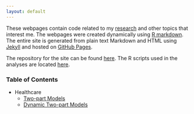 ```yaml
---
layout: default
---
```


These webpages contain code related to my [research](cv.html#research_papers) and other topics that interest me. The webpages were created dynamically using [R markdown](http://rmarkdown.rstudio.com/). The entire site is generated from plain text Markdown and HTML using [Jekyll](https://jekyllrb.com/) and hosted on [GitHub Pages](https://pages.github.com/). 

The repository for the site can be found [here](https://github.com/dincerti/dincerti.github.io). The R scripts used in the analyses are located [here](https://github.com/dincerti/dincerti.github.io/tree/master/r).  

### Table of Contents
* Healthcare
    + [Two-part Models](twopart.html)
    + [Dynamic Two-part Models](dynamic_twopart.html)
  

